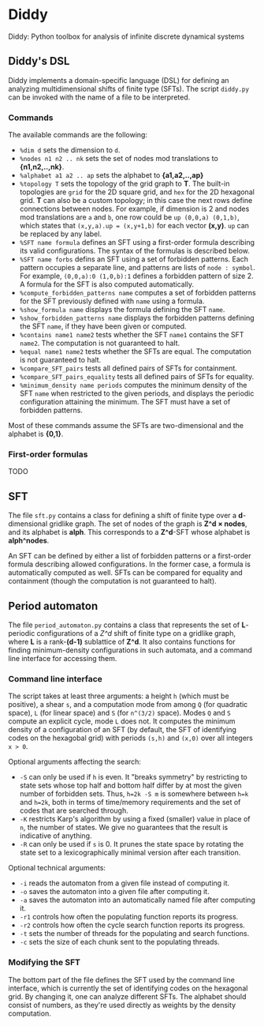 # Diddy
Diddy: Python toolbox for analysis of infinite discrete dynamical systems

## Diddy's DSL

Diddy implements a domain-specific language (DSL) for defining an analyzing multidimensional shifts of finite type (SFTs).
The script `diddy.py` can be invoked with the name of a file to be interpreted.

### Commands

The available commands are the following:

* `%dim d` sets the dimension to `d`.
* `%nodes n1 n2 .. nk` sets the set of nodes mod translations to **{n1,n2,..,nk}**.
* `%alphabet a1 a2 .. ap` sets the alphabet to **{a1,a2,..,ap}**
* `%topology T` sets the topology of the grid graph to **T**. The built-in topologies are `grid` for the 2D square grid, and `hex` for the 2D hexagonal grid. **T** can also be a custom topology; in this case the next rows define connections between nodes. For example, if dimension is 2 and nodes mod translations are `a` and `b`, one row could be `up (0,0,a) (0,1,b)`, which states that `(x,y,a).up = (x,y+1,b)` for each vector **(x,y)**. `up` can be replaced by any label.
* `%SFT name formula` defines an SFT using a first-order formula describing its valid configurations. The syntax of the formulas is described below.
* `%SFT name forbs` defins an SFT using a set of forbidden patterns. Each pattern occupies a separate line, and patterns are lists of `node : symbol`. For example, `(0,0,a):0 (1,0,b):1` defines a forbidden pattern of size 2. A formula for the SFT is also computed automatically.
* `%compute_forbidden_patterns name` computes a set of forbidden patterns for the SFT previously defined with `name` using a formula.
* `%show_formula name` displays the formula defining the SFT `name`.
* `%show_forbidden_patterns name` displays the forbidden patterns defining the SFT `name`, if they have been given or computed.
* `%contains name1 name2` tests whether the SFT `name1` contains the SFT `name2`. The computation is not guaranteed to halt.
* `%equal name1 name2` tests whether the SFTs are equal. The computation is not guaranteed to halt.
* `%compare_SFT_pairs` tests all defined pairs of SFTs for containment.
* `%compare_SFT_pairs_equality` tests all defined pairs of SFTs for equality.
* `%minimum_density name periods` computes the minimum density of the SFT `name` when restricted to the given periods, and displays the periodic configuration attaining the minimum. The SFT must have a set of forbidden patterns.

Most of these commands assume the SFTs are two-dimensional and the alphabet is **{0,1}**.

### First-order formulas

TODO

## SFT

The file `sft.py` contains a class for defining a shift of finite type over a **d**-dimensional gridlike graph.
The set of nodes of the graph is **Z^d × nodes**, and its alphabet is **alph**.
This corresponds to a **Z^d**-SFT whose alphabet is **alph^nodes**.

An SFT can be defined by either a list of forbidden patterns or a first-order formula describing allowed configurations.
In the former case, a formula is automatically computed as well.
SFTs can be compared for equality and containment (though the computation is not guaranteed to halt).

## Period automaton

The file `period_automaton.py` contains a class that represents the set of **L**-periodic configurations of a *Z^d* shift of finite type on a gridlike graph, where **L** is a rank-**(d-1)** sublattice of **Z^d**.
It also contains functions for finding minimum-density configurations in such automata, and a command line interface for accessing them.

### Command line interface

The script takes at least three arguments: a height `h` (which must be positive), a shear `s`, and a computation mode from among `Q` (for quadratic space), `L` (for linear space) and `S` (for `n^(3/2)` space).
Modes `Q` and `S` compute an explicit cycle, mode `L` does not.
It computes the minimum density of a configuration of an SFT (by default, the SFT of identifying codes on the hexagobal grid) with periods `(s,h)` and `(x,0)` over all integers `x > 0`.

Optional arguments affecting the search:
- `-S` can only be used if `h` is even. It "breaks symmetry" by restricting to state sets whose top half and bottom half differ by at most the given number of forbidden sets. Thus, `h=2k -S m` is somewhere between `h=k` and `h=2k`, both in terms of time/memory requirements and the set of codes that are searched through.
- `-K` restricts Karp's algorithm by using a fixed (smaller) value in place of `n`, the number of states. We give no guarantees that the result is indicative of anything.
- `-R` can only be used if  `s` is 0. It prunes the state space by rotating the state set to a lexicographically minimal version after each transition.

Optional technical arguments:
- `-i` reads the automaton from a given file instead of computing it.
- `-o` saves the automaton into a given file after computing it.
- `-a` saves the automaton into an automatically named file after computing it.
- `-r1` controls how often the populating function reports its progress.
- `-r2` controls how often the cycle search function reports its progress.
- `-t` sets the number of threads for the populating and search functions.
- `-c` sets the size of each chunk sent to the populating threads.

### Modifying the SFT

The bottom part of the file defines the SFT used by the command line interface, which is currently the set of identifying codes on the hexagonal grid.
By changing it, one can analyze different SFTs.
The alphabet should consist of numbers, as they're used directly as weights by the density computation.
